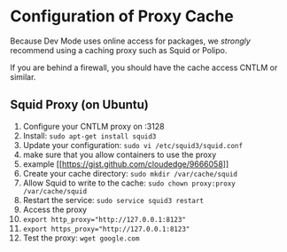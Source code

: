 # Configuration of Proxy Cache

Because Dev Mode uses online access for packages, we _strongly_ recommend using a caching proxy such as Squid or Polipo.

If you are behind a firewall, you should have the cache access CNTLM or similar.

## Squid Proxy (on Ubuntu)

1. Configure your CNTLM proxy on :3128
1. Install: `sudo apt-get install squid3`
1. Update your configuration: `sudo vi /etc/squid3/squid.conf`
  1. make sure that you allow containers to use the proxy
  1. example [[https://gist.github.com/cloudedge/9666058]]
1. Create your cache directory: `sudo mkdir /var/cache/squid`
1. Allow Squid to write to the cache: `sudo chown proxy:proxy /var/cache/squid`
1. Restart the service: `sudo service squid3 restart`
1. Access the proxy
  1. `export http_proxy="http://127.0.0.1:8123"`
  1. `export https_proxy="http://127.0.0.1:8123"`
1. Test the proxy: `wget google.com`
